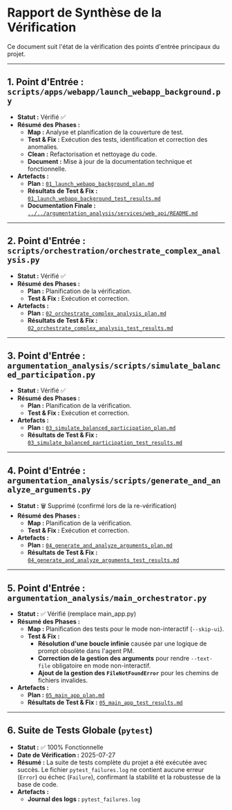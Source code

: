 # Rapport de Synthèse de la Vérification

Ce document suit l'état de la vérification des points d'entrée principaux du projet.

---

## 1. Point d'Entrée : `scripts/apps/webapp/launch_webapp_background.py`

- **Statut :** Vérifié ✅
- **Résumé des Phases :**
    - **Map :** Analyse et planification de la couverture de test.
    - **Test & Fix :** Exécution des tests, identification et correction des anomalies.
    - **Clean :** Refactorisation et nettoyage du code.
    - **Document :** Mise à jour de la documentation technique et fonctionnelle.
- **Artefacts :**
    - **Plan :** [`01_launch_webapp_background_plan.md`](./01_launch_webapp_background_plan.md)
    - **Résultats de Test & Fix :** [`01_launch_webapp_background_test_results.md`](./01_launch_webapp_background_test_results.md)
    - **Documentation Finale :** [`../../argumentation_analysis/services/web_api/README.md`](../../argumentation_analysis/services/web_api/README.md)

---

## 2. Point d'Entrée : `scripts/orchestration/orchestrate_complex_analysis.py`

- **Statut :** Vérifié ✅
- **Résumé des Phases :**
    - **Plan :** Planification de la vérification.
    - **Test & Fix :** Exécution et correction.
- **Artefacts :**
    - **Plan :** [`02_orchestrate_complex_analysis_plan.md`](./02_orchestrate_complex_analysis_plan.md)
    - **Résultats de Test & Fix :** [`02_orchestrate_complex_analysis_test_results.md`](./02_orchestrate_complex_analysis_test_results.md)
---

## 3. Point d'Entrée : `argumentation_analysis/scripts/simulate_balanced_participation.py`

- **Statut :** Vérifié ✅
- **Résumé des Phases :**
    - **Plan :** Planification de la vérification.
    - **Test & Fix :** Exécution et correction.
- **Artefacts :**
    - **Plan :** [`03_simulate_balanced_participation_plan.md`](./03_simulate_balanced_participation_plan.md)
    - **Résultats de Test & Fix :** [`03_simulate_balanced_participation_test_results.md`](./03_simulate_balanced_participation_test_results.md)
---

## 4. Point d'Entrée : `argumentation_analysis/scripts/generate_and_analyze_arguments.py`

- **Statut :** 🗑️ Supprimé (confirmé lors de la re-vérification)
- **Résumé des Phases :**
    - **Map :** Planification de la vérification.
    - **Test & Fix :** Exécution et correction.
- **Artefacts :**
    - **Plan :** [`04_generate_and_analyze_arguments_plan.md`](./04_generate_and_analyze_arguments_plan.md)
    - **Résultats de Test & Fix :** [`04_generate_and_analyze_arguments_test_results.md`](./04_generate_and_analyze_arguments_test_results.md)
---

## 5. Point d'Entrée : `argumentation_analysis/main_orchestrator.py`

- **Statut :** ✅ Vérifié (remplace main_app.py)
- **Résumé des Phases :**
    - **Map :** Planification des tests pour le mode non-interactif (`--skip-ui`).
    - **Test & Fix :**
        - **Résolution d'une boucle infinie** causée par une logique de prompt obsolète dans l'agent PM.
        - **Correction de la gestion des arguments** pour rendre `--text-file` obligatoire en mode non-interactif.
        - **Ajout de la gestion des `FileNotFoundError`** pour les chemins de fichiers invalides.
- **Artefacts :**
    - **Plan :** [`05_main_app_plan.md`](./05_main_app_plan.md)
    - **Résultats de Test & Fix :** [`05_main_app_test_results.md`](./05_main_app_test_results.md)

---

## 6. Suite de Tests Globale (`pytest`)

- **Statut :** ✅ 100% Fonctionnelle
- **Date de Vérification :** 2025-07-27
- **Résumé :** La suite de tests complète du projet a été exécutée avec succès. Le fichier `pytest_failures.log` ne contient aucune erreur (`Error`) ou échec (`Failure`), confirmant la stabilité et la robustesse de la base de code.
- **Artefacts :**
    - **Journal des logs :** `pytest_failures.log`